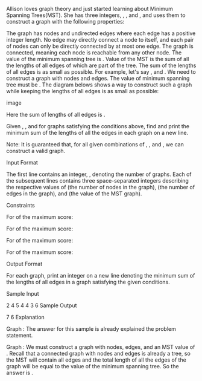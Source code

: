 Allison loves graph theory and just started learning about Minimum Spanning Trees(MST). She has three integers, , , and , and uses them to construct a graph with the following properties:

The graph has  nodes and  undirected edges where each edge has a positive integer length.
No edge may directly connect a node to itself, and each pair of nodes can only be directly connected by at most one edge.
The graph is connected, meaning each node is reachable from any other node.
The value of the minimum spanning tree is . Value of the MST is the sum of all the lengths of all edges of which are part of the tree.
The sum of the lengths of all edges is as small as possible.
For example, let's say ,  and . We need to construct a graph with  nodes and  edges. The value of minimum spanning tree must be . The diagram belows shows a way to construct such a graph while keeping the lengths of all edges is as small as possible:

image

Here the sum of lengths of all edges is .

Given , , and  for  graphs satisfying the conditions above, find and print the minimum sum of the lengths of all the edges in each graph on a new line.

Note: It is guaranteed that, for all given combinations of , , and , we can construct a valid graph.

Input Format

The first line contains an integer, , denoting the number of graphs.
Each of the  subsequent lines contains three space-separated integers describing the respective values of  (the number of nodes in the graph),  (the number of edges in the graph), and  (the value of the MST graph).

Constraints

For  of the maximum score:

    
    
    
    
For  of the maximum score:

    
    
    
    
For  of the maximum score:

    
    
    
    
For  of the maximum score:

    
    
    
    
Output Format

For each graph, print an integer on a new line denoting the minimum sum of the lengths of all edges in a graph satisfying the given conditions.

Sample Input

2
4 5 4
4 3 6
Sample Output

7
6
Explanation

Graph :
The answer for this sample is already explained the problem statement.

Graph :
We must construct a graph with  nodes,  edges, and an MST value of . Recall that a connected graph with  nodes and  edges is already a tree, so the MST will contain all  edges and the total length of all the edges of the graph will be equal to the value of the minimum spanning tree. So the answer is .
